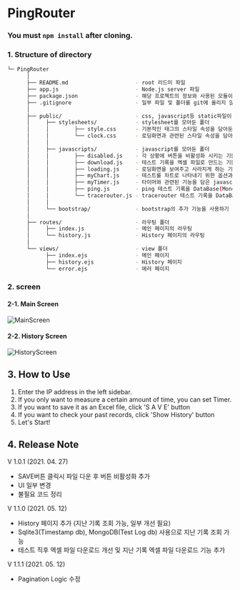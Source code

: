 # PingRouter

### You must `npm install` after cloning.

### 1. Structure of directory

```bash
└─ PingRouter
      │
      ├── README.md                     - root 리드미 파일
      ├── app.js                        - Node.js server 파일
      ├── package.json                  - 해당 프로젝트의 정보와 사용된 모듈이 담긴 파일
      ├── .gitignore                    - 일부 파일 및 폴더를 git에 올리지 않기 위해 작성한 파일
      │
      ├── public/                       - css, javascript등 static파일이 모여 있는 폴더
      │     ├── stylesheets/            - stylesheet를 모아둔 폴더
      │     │        ├── style.css      - 기본적인 태그의 스타일 속성을 담아둔 stylesheet
      │     │        └── clock.css      - 로딩화면과 관련된 스타일 속성을 담아둔 stylesheet
      │     │
      │     ├── javascripts/            - javascript를 모아둔 폴더
      │     │        ├── disabled.js    - 각 상황에 버튼을 비활성화 시키는 기능을 담은 javascript
      │     │        ├── download.js    - 테스트 기록을 엑셀 파일로 만드는 기능을 담은 javascript
      │     │        ├── loading.js     - 로딩화면을 보여주고 사라지게 하는 기능을 담은 javascript
      │     │        ├── myChart.js     - 테스트를 차트로 나타내기 위한 옵션과 기능을 담은 javascript
      │     │        ├── myTimer.js     - 타이머와 관련된 기능을 담은 javascript
      │     │        ├── ping.js        - ping 테스트 기록을 DataBase(MongoDB)에 담기 위한 Schema와 데이터 저장, 찾기 기능을 담은 javascript
      │     │        └── tracerouter.js - tracerouter 테스트 기록을 DataBase(MongoDB)에 담기 위한 Schema와 데이터 저장, 찾기 기능을 담은 javascript
      │     │
      │     └── bootstrap/              - bootstrap의 추가 기능을 사용하기 위한 파일이 모여 있는 폴더
      │
      ├── routes/                       - 라우팅 폴더
      │     ├── index.js                - 메인 페이지의 라우팅
      │     └── history.js              - History 페이지의 라우팅
      │
      └── views/                        - view 폴더
            ├── index.ejs               - 메인 페이지
            ├── history.ejs             - History 페이지
            └── error.ejs               - 에러 페이지
```

### 2. screen

#### 2-1. Main Screen

![MainScreen](https://user-images.githubusercontent.com/51731660/117908710-e143ce80-b313-11eb-807d-6e0a20aeabb0.png)

#### 2-2. History Screen

![HistoryScreen](https://user-images.githubusercontent.com/51731660/117909001-66c77e80-b314-11eb-8612-209385633c80.png)

## 3. How to Use

1. Enter the IP address in the left sidebar.
2. If you only want to measure a certain amount of time, you can set Timer.
3. If you want to save it as an Excel file, click 'S A V E' button
4. If you want to check your past records, click 'Show History' button
5. Let's Start!

## 4. Release Note

V 1.0.1 (2021. 04. 27)

- SAVE버튼 클릭시 파일 다운 후 버튼 비활성화 추가
- UI 일부 변경
- 불필요 코드 정리

V 1.1.0 (2021. 05. 12)

- History 페이지 추가 (지난 기록 조회 가능, 일부 개선 필요)
- Sqlite3(Timestamp db), MongoDB(Test Log db) 사용으로 지난 기록 조회 가능
- 테스트 직후 엑셀 파일 다운로드 개선 및 지난 기록 엑셀 파일 다운로드 기능 추가

V 1.1.1 (2021. 05. 12)

- Pagination Logic 수정
